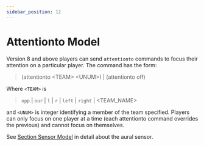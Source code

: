 ```yaml
---
sidebar_position: 12
---
```


# Attentionto Model

Version 8 and above players can send `attentionto` commands to focus their attention on a particular player.
The command has the form:

> (attentionto \<TEAM> \<UNUM>) | (attentionto off)

Where `<TEAM>` is

> `opp` | `our` | `l` | `r` | `left` | `right` | \<TEAM_NAME>

and `<UNUM>` is integer identifying a member of the team specified.
Players can only focus on one player at a time (each attentionto command
overrides the previous) and cannot focus on themselves.

See [Section Sensor Model](./../sensor-models.md) in detail about the aural sensor.
